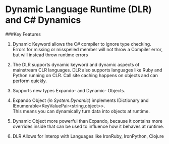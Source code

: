﻿Dynamic Language Runtime (DLR) and C# Dynamics
========================================

###Key Features

1. Dynamic Keyword allows the C# compiler to ignore type checking.
Errors for missing or misspelled member will not throw a Compiler error, but will instead throw runtime errors

2. The DLR supports dynamic keyword and dynamic aspects of mainstream CLR languages.  DLR also supports languages like Ruby and Python running on CLR.  Call site caching happens on objects and can perform quickly.

3. Supports new types Expando- and Dynamic- Objects.

4. Expando Object (*in System.Dynamic*) implements IDictionary and IEnumerable\<KeyValuePair\<string,object\>\>.  
    This means you can dynamically turn data into objects at runtime.

5. Dynamic Object more powerful than Expando, because it contains more overrides inside that can be used to influence how it behaves at runtime.

6. DLR Allows for Interop with Languages like IronRuby, IronPython, Clojure

